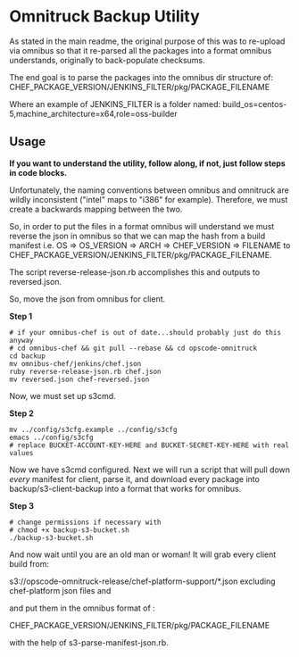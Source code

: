 Omnitruck Backup Utility
==========================================================

As stated in the main readme, the original purpose of this was to
re-upload via omnibus so that it re-parsed all the packages into
a format omnibus understands, originally to back-populate checksums.

The end goal is to parse the packages into the omnibus dir structure of:
CHEF_PACKAGE_VERSION/JENKINS_FILTER/pkg/PACKAGE_FILENAME

Where an example of JENKINS_FILTER is a folder named:
build_os=centos-5,machine_architecture=x64,role=oss-builder

Usage
-----

**If you want to understand the utility, follow along, if not, just
follow steps in code blocks.**

Unfortunately, the naming conventions between omnibus and omnitruck
are wildly inconsistent ("intel" maps to "i386" for example). Therefore,
we must create a backwards mapping between the two.

So, in order to put the files in a format omnibus will understand
we must reverse the json in omnibus so that we can map the hash from
a build manifest i.e. OS => OS_VERSION => ARCH => CHEF_VERSION => FILENAME
to CHEF_PACKAGE_VERSION/JENKINS_FILTER/pkg/PACKAGE_FILENAME.

The script reverse-release-json.rb accomplishes this and outputs to reversed.json.

So, move the json from omnibus for client.

**Step 1**

    # if your omnibus-chef is out of date...should probably just do this anyway
    # cd omnibus-chef && git pull --rebase && cd opscode-omnitruck
  	cd backup
  	mv omnibus-chef/jenkins/chef.json
  	ruby reverse-release-json.rb chef.json
  	mv reversed.json chef-reversed.json

Now, we must set up s3cmd.

**Step 2**

    mv ../config/s3cfg.example ../config/s3cfg
    emacs ../config/s3cfg
    # replace BUCKET-ACCOUNT-KEY-HERE and BUCKET-SECRET-KEY-HERE with real values

Now we have s3cmd configured. Next we will run a script that will pull down _every_
manifest for client, parse it, and download every package into
backup/s3-client-backup into a format that works for omnibus.

**Step 3**

    # change permissions if necessary with
    # chmod +x backup-s3-bucket.sh
    ./backup-s3-bucket.sh

And now wait until you are an old man or woman! It will grab every client
build from:

s3://opscode-omnitruck-release/chef-platform-support/*.json excluding chef-platform json files and

and put them in the omnibus format of :

CHEF_PACKAGE_VERSION/JENKINS_FILTER/pkg/PACKAGE_FILENAME

with the help of s3-parse-manifest-json.rb.

